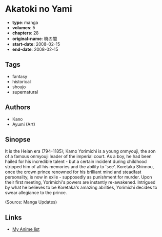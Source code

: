# Akatoki no Yami

-   **type**: manga
-   **volumes**: 5
-   **chapters**: 28
-   **original-name**: 暁の闇
-   **start-date**: 2008-02-15
-   **end-date**: 2008-02-15

## Tags

-   fantasy
-   historical
-   shoujo
-   supernatural

## Authors

-   Kano
-   Ayumi (Art)

## Sinopse

It is the Heian era (794-1185); Kamo Yorimichi is a young onmyouji, the son of a famous onmyouji leader of the imperial court. As a boy, he had been hailed for his incredible talent - but a certain incident during childhood stripped him of all his memories and the ability to 'see'.
Koretaka Shinnou, once the crown prince renowned for his brilliant mind and steadfast personality, is now in exile - supposedly as punishment for murder. Upon their first meeting, Yorimichi's powers are instantly re-awakened. Intrigued by what he believes to be Koretaka's amazing abilities, Yorimichi decides to swear allegiance to the prince.

(Source: Manga Updates)

## Links

-   [My Anime list](https://myanimelist.net/manga/23030/Akatoki_no_Yami)
